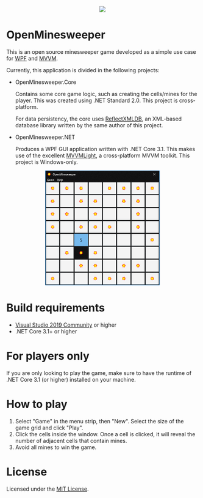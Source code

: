<p align="center">
  <img src="Art/Samples/Logo.png">
</p>

# OpenMinesweeper
This is an open source minesweeper game developed as a simple use case for [WPF](https://en.wikipedia.org/wiki/Windows_Presentation_Foundation) and [MVVM](https://en.wikipedia.org/wiki/Model%E2%80%93view%E2%80%93viewmodel).

Currently, this application is divided in the following projects:
* OpenMinesweeper.Core

  Contains some core game logic, such as creating the cells/mines for the player. This was created using .NET Standard 2.0. This project is cross-platform.
  
  For data persistency, the core uses [ReflectXMLDB](https://github.com/Fe-Bell/ReflectXMLDB), an XML-based database library written by the same author of this project.

* OpenMinesweeper.NET

  Produces a WPF GUI application written with .NET Core 3.1. This makes use of the excellent [MVVMLight](https://github.com/lbugnion/mvvmlight), a cross-platform MVVM toolkit. This project is Windows-only.

<p align="center">
  <img width="300" height="300" src="Art/Samples/sample1.png">
</p>

# Build requirements
* [Visual Studio 2019 Community](https://visualstudio.microsoft.com/) or higher
* .NET Core 3.1+ or higher

# For players only
If you are only looking to play the game, make sure to have the runtime of .NET Core 3.1 (or higher) installed on your machine.

# How to play
1. Select "Game" in the menu strip, then "New". Select the size of the game grid and click "Play".
2. Click the cells inside the window. Once a cell is clicked, it will reveal the number of adjacent cells that contain mines.
3. Avoid all mines to win the game.

# License
Licensed under the [MIT License](https://en.wikipedia.org/wiki/MIT_License).
